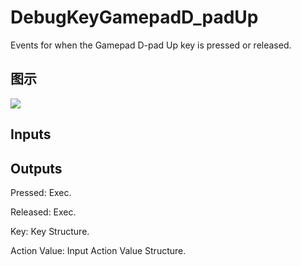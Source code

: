 # DebugKeyGamepadD_padUp

Events for when the Gamepad D-pad Up key is pressed or released.

## 图示

![]($-20221218-19174050.png)

## Inputs

## Outputs

Pressed: Exec.

Released: Exec.

Key: Key Structure.

Action Value: Input Action Value Structure.

